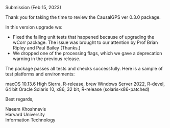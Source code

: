 Submission (Feb 15, 2023)

Thank you for taking the time to review the CausalGPS ver 0.3.0 package. 

In this version upgrade we:

- Fixed the failing unit tests that happened because of upgrading the wCorr package. The issue was brought to our attention by Prof Brian Ripley and Paul Bailey (Thanks.) 
- We dropped one of the processing flags, which we gave a deprecation warning in the previous release.


The package passes all tests and checks successfully. Here is a sample of test platforms and environments:

macOS 10.13.6 High Sierra, R-release, brew
Windows Server 2022, R-devel, 64 bit
Oracle Solaris 10, x86, 32 bit, R-release (solaris-x86-patched)


Best regards,   

Naeem Khoshnevis   
Harvard University   
Information Technology    
